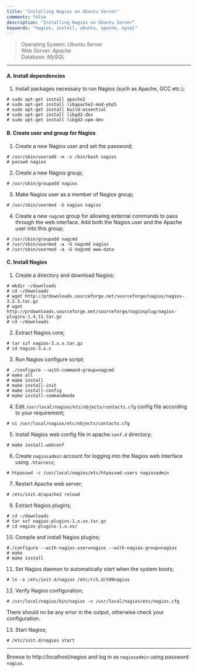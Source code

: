 ```yaml
---
title: "Installing Nagios on Ubuntu Server"
comments: false
description: "Installing Nagios on Ubuntu Server"
keywords: "nagios, install, ubuntu, apache, mysql"
---
```

> Operating System: _Ubuntu Server_  
> Web Server: _Apache_  
> Database: _MySQL_  

___

#### A. Install dependencies

1. Install packages necessary to run Nagios (such as Apache, GCC etc.);
```
# sudo apt-get install apache2
# sudo apt-get install libapache2-mod-php5
# sudo apt-get install build-essential
# sudo apt-get install libgd2-dev
# sudo apt-get install libgd2-xpm-dev
```

#### B. Create user and group for Nagios

1. Create a new Nagios user and set the password;
```
# /usr/sbin/useradd -m -s /bin/bash nagios
# passwd nagios
```

2. Create a new Nagios group;
```
# /usr/sbin/groupadd nagios
```

3. Make Nagios user as a member of Nagios group;
```
# /usr/sbin/usermod -G nagios nagios
```

4. Create a new `nagcmd` group for allowing external commands to pass through the web interface. Add both the Nagios user and the Apache user into this group;
```
# /usr/sbin/groupadd nagcmd
# /usr/sbin/usermod -a -G nagcmd nagios
# /usr/sbin/usermod -a -G nagcmd www-data
```

#### C. Install Nagios

1. Create a directory and download Nagios;
```
# mkdir ~/downloads
# cd ~/downloads
# wget http://prdownloads.sourceforge.net/sourceforge/nagios/nagios-3.2.3.tar.gz
# wget http://prdownloads.sourceforge.net/sourceforge/nagiosplug/nagios-plugins-1.4.11.tar.gz
# cd ~/downloads
```

2. Extract Nagios core;
```
# tar xzf nagios-3.x.x.tar.gz
# cd nagios-3.x.x
```

3. Run Nagios configure script;
```
# ./configure --with-command-group=nagcmd
# make all
# make install
# make install-init
# make install-config
# make install-commandmode
```

4. Edit `/usr/local/nagios/etc/objects/contacts.cfg` config file according to your requirement;
```
# vi /usr/local/nagios/etc/objects/contacts.cfg
```

5. Install Nagios web config file in apache `conf.d` directory;
```
# make install-webconf
```

6. Create `nagiosadmin` account for logging into the Nagios web interface using `.htaccess`;
```
# htpasswd -c /usr/local/nagios/etc/htpasswd.users nagiosadmin
```

7. Restart Apache web server;
```
# /etc/init.d/apache2 reload
```

9. Extract Nagios plugins;
```
# cd ~/downloads
# tar xzf nagios-plugins-1.x.xx.tar.gz
# cd nagios-plugins-1.x.xx/
```

10. Compile and install Nagios plugins;
```
#./configure --with-nagios-user=nagios --with-nagios-group=nagios
# make
# make install
```

11. Set Nagios daemon to automatically start when the system boots;
```
# ln -s /etc/init.d/nagios /etc/rcS.d/S99nagios
```

12. Verify Nagios configuration;
```
# /usr/local/nagios/bin/nagios -v /usr/local/nagios/etc/nagios.cfg
```

There should no be any error in the output, otherwise check your configuration.

13. Start Nagios;
```
# /etc/init.d/nagios start
```

___


Browse to http://localhost/nagios and log in as `nagiosadmin` using password `nagios`.
